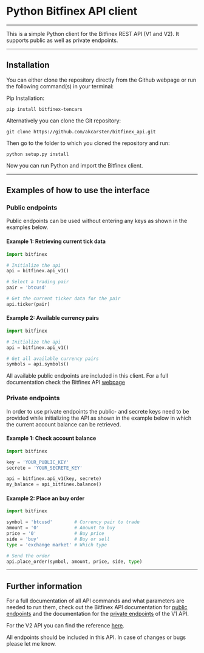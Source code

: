 # Python Bitfinex API client

---
This is a simple Python client for the Bitfinex REST API (V1 and V2). It supports public as well as private endpoints.

---
## Installation

You can either clone the repository directly from the Github webpage or run the following command(s) in your terminal:

Pip Installation:
```
pip install bitfinex-tencars
```

Alternatively you can clone the Git repository:
```
git clone https://github.com/akcarsten/bitfinex_api.git
```

Then go to the folder to which you cloned the repository and run:

```
python setup.py install
```

Now you can run Python and import the Bitfinex client.

---
## Examples of how to use the interface

### Public endpoints
Public endpoints can be used without entering any keys as shown in the examples below.

#### Example 1: Retrieving current tick data
```python
import bitfinex

# Initialize the api
api = bitfinex.api_v1()

# Select a trading pair
pair = 'btcusd'

# Get the current ticker data for the pair
api.ticker(pair)
```

#### Example 2: Available currency pairs
```python
import bitfinex

# Initialize the api
api = bitfinex.api_v1()

# Get all available currency pairs
symbols = api.symbols()
```

All available public endpoints are included in this client. For a full documentation check the Bitfinex API [webpage](
https://docs.bitfinex.com/docs/public-endpoints)

### Private endpoints
In order to use private endpoints the public- and secrete keys need to be provided while initializing the API as shown in the example below in which the current account balance can be retrieved.

#### Example 1: Check account balance
```python
import bitfinex

key = 'YOUR_PUBLIC_KEY'
secrete = 'YOUR_SECRETE_KEY'

api = bitfinex.api_v1(key, secrete)
my_balance = api_bitfinex.balance()
```

#### Example 2: Place an buy order
```python
import bitfinex

symbol = 'btcusd'        # Currency pair to trade
amount = '0'             # Amount to buy
price = '0'              # Buy price
side = 'buy'             # Buy or sell
type = 'exchange market' # Which type

# Send the order
api.place_order(symbol, amount, price, side, type)
```

---
## Further information

For a full documentation of all API commands and what parameters are needed to run them, check out the Bitfinex API documentation for [public endpoints](https://docs.bitfinex.com/docs/public-endpoints) and the documentation for the [private endpoints](https://docs.bitfinex.com/docs/rest-auth) of the V1 API.

For the V2 API you can find the reference [here](https://docs.bitfinex.com/v2/reference).

All endpoints should be included in this API. In case of changes or bugs please let me know.
